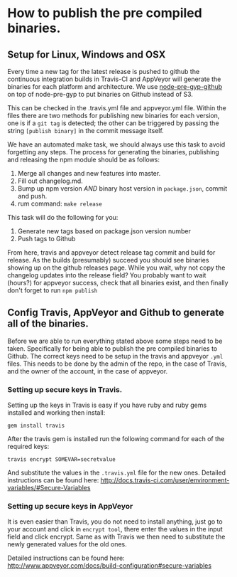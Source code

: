How to publish the pre compiled binaries.
=========================================

## Setup for Linux, Windows and OSX

Every time a new tag for the latest release is pushed to github the continuous integration
builds in Travis-CI and AppVeyor will generate the binaries for each platform and architecture.
We use [node-pre-gyp-github](https://github.com/bchr02/node-pre-gyp-github) on top of node-pre-gyp
to put binaries on Github instead of S3.

This can be checked in the .travis.yml file and appveyor.yml file. Within the files there are two
methods for publishing new binaries for each version, one is if a `git tag` is detected; the other
can be triggered by passing the string `[publish binary]` in the commit message itself.

We have an automated make task, we should always use this task to avoid forgetting any steps. The process for generating the binaries, publishing and releasing the npm module should be as follows:

1. Merge all changes and new features into master.
2. Fill out changelog.md.
3. Bump up npm version *AND* binary host version in `package.json`, commit and push.
3. rum command: `make release`

This task will do the following for you:

1. Generate new tags based on package.json version number
2. Push tags to Github

From here, travis and appveyor detect release tag commit and build for release. As the builds (presumably) succeed you should see binaries showing up on the github releases page. While you wait, why not copy the changelog updates into the release field? You probably want to wait (hours?) for appveyor success, check that all binaries exist, and then finally don't forget to run `npm publish`


## Config Travis, AppVeyor and Github to generate all of the binaries.

Before we are able to run everything stated above some steps need to be taken.
Specifically for being able to publish the pre compiled binaries to Github. The
correct keys need to be setup in the travis and appveyor `.yml` files. This needs
to be done by the admin of the repo, in the case of Travis, and the owner of the account,
in the case of appveyor.

### Setting up secure keys in Travis.

Setting up the keys in Travis is easy if you have ruby and ruby gems installed and working then install:

`gem install travis`

After the travis gem is installed run the following command for each of the required keys:

`travis encrypt SOMEVAR=secretvalue`

And substitute the values in the `.travis.yml` file for the new ones. Detailed instructions can
be found here: http://docs.travis-ci.com/user/environment-variables/#Secure-Variables

### Setting up secure keys in AppVeyor

It is even easier than Travis, you do not need to install anything, just go to your account and
click in `encrypt tool`, there enter the values in the input field and click encrypt. Same as with
Travis we then need to substitute the newly generated values for the old ones.

Detailed instructions can be found here: http://www.appveyor.com/docs/build-configuration#secure-variables
